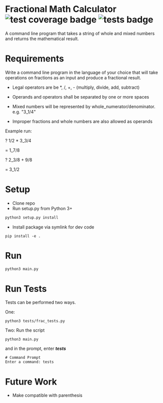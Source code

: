 # Fractional Math Calculator ![test coverage badge](https://img.shields.io/badge/test%20coverage-96%25-brightgreen) ![tests badge](https://img.shields.io/badge/tests-143%20passed%2C%200%20failed-brightgreen)
A command line program that takes a string of whole and mixed numbers and returns the mathematical result.


# Requirements
Write a command line program in the language of your choice that will take operations on fractions as an input and produce a fractional result.

* Legal operators are be *, /, +, - (multiply, divide, add, subtract)

* Operands and operators shall be separated by one or more spaces

* Mixed numbers will be represented by whole_numerator/denominator. e.g. "3_1/4"

* Improper fractions and whole numbers are also allowed as operands

Example run:

? 1/2 * 3_3/4

= 1_7/8

? 2_3/8 + 9/8

= 3_1/2

# Setup
* Clone repo
* Run setup.py from Python 3+
```python
python3 setup.py install
```
* Install package via symlink for dev code
```
pip install -e .
```

# Run 
```python
python3 main.py
```

# Run Tests 
Tests can be performed two ways.

One:
```
python3 tests/frac_tests.py
```

Two: Run the script
```
python3 main.py
```
and in the prompt, enter ***tests***
```
# Command Prompt
Enter a command: tests
```

# Future Work 
* Make compatible with parenthesis